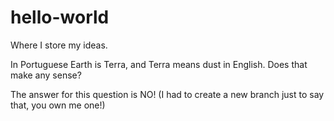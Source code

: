# hello-world
Where I store my ideas.

In Portuguese Earth is Terra, and Terra means dust in English. Does that make any sense? 

The answer for this question is NO! (I had to create a new branch just to say that, you own me one!)


